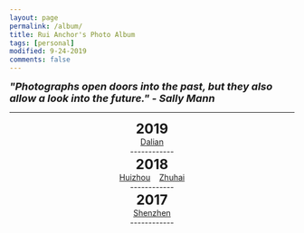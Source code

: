 ```yaml
---
layout: page
permalink: /album/
title: Rui Anchor's Photo Album
tags: [personal]
modified: 9-24-2019
comments: false
---
```


<strong><i><font size = "+1">"Photographs open doors into the past, but they also allow a look into the future."  - Sally Mann</font></i></strong>

----

<center><strong><font size = "+2">2019</font></strong></center>

<div style="text-align: center;font: Blue"><a href="{{site.baseurl}}/images/2019/0914-dalian.md">Dalian</a></div>

<center>------------</center>

<center><strong><font size = "+2">2018</font></strong></center>

<div style="text-align: center;font: Blue"><a href="{{site.baseurl}}/images/2018/0403-huizhou.md">Huizhou</a> &nbsp;&nbsp; <a href="{{site.baseurl}}/images/2019/0120-zhuhai.md">Zhuhai</a></div>

<center>------------</center>

<center><strong><font size = "+2">2017</font></strong></center>

<div style="text-align: center;font: Blue"><a href="{{site.baseurl}}/images/2017/1224-shenzhen.md">Shenzhen</a></div>

<center>------------</center>